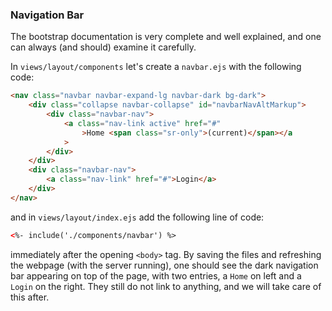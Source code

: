 ### Navigation Bar

The bootstrap documentation is very complete and well explained, and one can always (and should) examine it carefully.

In `views/layout/components` let's create a `navbar.ejs` with the following code:

```html
<nav class="navbar navbar-expand-lg navbar-dark bg-dark">
    <div class="collapse navbar-collapse" id="navbarNavAltMarkup">
        <div class="navbar-nav">
            <a class="nav-link active" href="#"
                >Home <span class="sr-only">(current)</span></a
            >
        </div>
    </div>
    <div class="navbar-nav">
        <a class="nav-link" href="#">Login</a>
    </div>
</nav>
```

and in `views/layout/index.ejs` add the following line of code:

```html
<%- include('./components/navbar') %>
```

immediately after the opening `<body>` tag. By saving the files and refreshing the webpage (with the server running), one should see the dark navigation bar appearing on top of the page, with two entries, a `Home` on left and a `Login` on the right. They still do not link to anything, and we will take care of this after.
